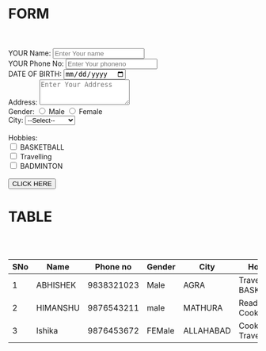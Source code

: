 <!DOCTYPE html>
<html>
  <head>
    <title>Bootstrap Page</title>
    <meta charset="UTF-8">
    <meta name="viewport" content="width=device-width, initial-scale=1, shrink-to-fit=no">
    <!-- Bootstrap CSS -->
    <link rel="stylesheet" href="https://cdn.jsdelivr.net/npm/bootstrap@4.1.3/dist/css/bootstrap.min.css" integrity="sha384-MCw98/SFnGE8fJT3GXwEOngsV7Zt27NXFoaoApmYm81iuXoPkFOJwJ8ERdknLPMO" crossorigin="anonymous">
  </head>
  <body>
    <div class="container-fluid" >
      <div class="row">
        <!-- First column -->
        <div class="col-sm-6">
          <h1 class="text-center">FORM</h1><br><br>
          <form>
            <div class="form-group">
              <label for="name">YOUR Name:</label>
              <input type="text" class="form-control" id="name" placeholder="Enter Your name">
            </div>
            <div class="form-group">
                <label for="phoneno"> YOUR Phone No:</label>
                <input type="text" class="form-control" id="phoneno" placeholder="Enter Your phoneno">
            </div>
            <div class="form-group">
                <label for="dob">DATE OF BIRTH:</label>
                <input type="date" class="form-control" id="dob" placeholder="Enter Your DOB">
            </div>
            <div class="form-group">
                <label for="address">Address:</label>
                <textarea class="form-control" id="message" rows="3" placeholder="Enter Your Address"></textarea>
            </div>
            <div class="form-group">
                <label for="gender">Gender:</label>
                <input type="radio" name="gender"/> Male
                <input type="radio" name="gender"/> Female
            </div>
            <div>
                <label for="city">City:</label>
                <select name="city" id="city">
                    <option value="">--Select--</option>
                    <option value="Delhi">AGRA</option>
                    <option value="Varanasi">MATHURA</option>
                    <option value="Mumbai">ALLAHABAD</option>
                </select><br><br>
            </div>
            <div>
                <label for="hobbies">Hobbies:</label>
                <div>
                    <input type="checkbox" id="hobby1" name="hobbies" value="Reading">
                    <label for="hobby1">BASKETBALL</label><br>
                    <input type="checkbox" id="hobby2" name="hobbies" value="Travelling">
                    <label for="hobby2">Travelling</label><br>
                    <input type="checkbox" id="hobby3" name="hobbies" value="Cooking">
                    <label for="hobby3">BADMINTON</label><br><br>
                </div>
            </div>
            <div class="d-flex justify-content-center">
                <button type="submit" class="btn btn-primary">CLICK HERE</button>
              </div>              
          </form>
        </div>
        <!-- Second column -->
        <div class="col-sm-6">
          <h1 class="text-center">TABLE</h1><br><br>
          <table class="table">
            <thead>
              <tr>
                <th class="border border-width-3">SNo</th>
                <th class="border border-width-3">Name</th>
                <th class="border border-width-3">Phone no</th>
                <th class="border border-width-3">Gender</th>
                <th class="border border-width-3">City</th>
                <th class="border border-width-3">Hobbies</th>
              </tr>
            </thead>
            <tbody>
              <tr>
                <td class="border border-width-3">1</td>
                <td class="border border-width-3">ABHISHEK</td>
                <td class="border border-width-3">9838321023</td>
                <td class="border border-width-3">Male</td>
                <td class="border border-width-3">AGRA</td>
                <td class="border border-width-3">Travelling, BASKETBALL</td>
              </tr>
              <tr>
                <td class="border border-width-3">2</td>
                <td class="border border-width-3">HIMANSHU</td>
                <td class="border border-width-3">9876543211</td>
                <td class="border border-width-3">male</td>
                <td class="border border-width-3">MATHURA</td>
                <td class="border border-width-3">Reading, Cooking</td>
              </tr>
              <tr>
                <td class="border border-width-3">3</td>
                <td class="border border-width-3">Ishika</td>
                <td class="border border-width-3">9876453672</td>
                <td class="border border-width-3">FEMale</td>
                <td class="border border-width-3">ALLAHABAD</td>
                <td class="border border-width-3">Cooking, Travelling</td>
              </tr>
            </tbody>
        </table>
        </div>
      </div>
    </div>
    <!-- Bootstrap JS -->
    <script src="https://code.jquery.com/jquery-3.2.1.slim.min.js" integrity="sha384-KJ3o2DKtIkvYIK3UENzmM7KCkRr/rE9/Qpg6aAZGJwFDMVNA/GpGFF93hXpG5KkN" crossorigin="anonymous"></script>
    <script src="https://maxcdn.bootstrapcdn.com/bootstrap/4.0.0/js/bootstrap.min.js" integrity="sha384-JZR6Spejh4U02d8jOt6vLEHfe/JQGiRRSQQxSfFWpi1MquVdAyjUar5+76PVCmYl" crossorigin="anonymous"></script>
  </body>
</html>
